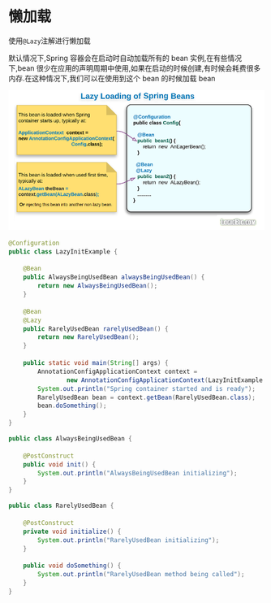 # 懒加载

使用`@Lazy`注解进行懒加载

默认情况下,Spring 容器会在启动时自动加载所有的 bean 实例,在有些情况下,bean 很少在应用的声明周期中使用,如果在启动的时候创建,有时候会耗费很多内存.在这种情况下,我们可以在使用到这个 bean 的时候加载 bean

![img](assets/lazy.png)

```java
@Configuration
public class LazyInitExample {

    @Bean
    public AlwaysBeingUsedBean alwaysBeingUsedBean() {
        return new AlwaysBeingUsedBean();
    }

    @Bean
    @Lazy
    public RarelyUsedBean rarelyUsedBean() {
        return new RarelyUsedBean();
    }

    public static void main(String[] args) {
        AnnotationConfigApplicationContext context =
                new AnnotationConfigApplicationContext(LazyInitExample.class);
        System.out.println("Spring container started and is ready");
        RarelyUsedBean bean = context.getBean(RarelyUsedBean.class);
        bean.doSomething();
    }
}

```

```java
public class AlwaysBeingUsedBean {

    @PostConstruct
    public void init() {
        System.out.println("AlwaysBeingUsedBean initializing");
    }
}
```

```java
public class RarelyUsedBean {

    @PostConstruct
    private void initialize() {
        System.out.println("RarelyUsedBean initializing");
    }

    public void doSomething() {
        System.out.println("RarelyUsedBean method being called");
    }
}
```

